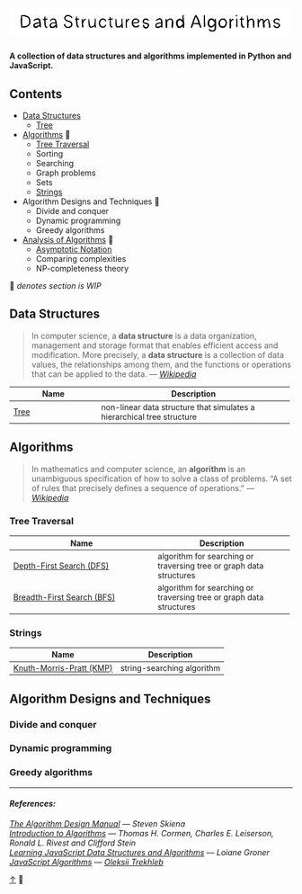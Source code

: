 # ![](assets/title.svg)

#### A collection of data structures and algorithms implemented in Python and JavaScript.

## Contents

- [Data Structures](#data-structures)
  - [Tree](src/data-structures)
- [Algorithms](#algorithms) 🚧
  - [Tree Traversal](#tree-traversal)
  - Sorting
  - Searching
  - Graph problems
  - Sets
  - [Strings](#strings)
- Algorithm Designs and Techniques 🚧
  - Divide and conquer
  - Dynamic programming
  - Greedy algorithms
- [Analysis of Algorithms](src/analysis-of-algorithms/README.md) 🚧
  - [Asymptotic Notation](src/analysis-of-algorithms/asymptotic-notation/README.md)
  - Comparing complexities
  - NP-completeness theory

🚧 _denotes section is WIP_

## Data Structures

> In computer science, a **data structure** is a data organization, management and storage format that enables efficient access and modification. More precisely, a **data structure** is a collection of data values, the relationships among them, and the functions or operations that can be applied to the data. _— [Wikipedia](https://en.wikipedia.org/wiki/Data_structure)_

<table style="width:99%;"><colgroup><col style="width: 31%" /><col style="width: 68%" /></colgroup><thead><tr class="header"><th>Name</th><th>Description</th></tr></thead><tbody><tr class="odd"><td><a href="src/data-structures/tree">Tree</a></td><td>non-linear data structure that simulates a hierarchical tree structure</td></tr></tbody></table>

## Algorithms

> In mathematics and computer science, an **algorithm** is an unambiguous specification of how to solve a class of problems. “A set of rules that precisely defines a sequence of operations.” — _[Wikipedia](https://en.wikipedia.org/wiki/Algorithm)_

### Tree Traversal

<table style="width:99%;"><colgroup><col style="width: 51%" /><col style="width: 48%" /></colgroup><thead><tr class="header"><th>Name</th><th>Description</th></tr></thead><tbody><tr class="odd"><td><a href="src/algorithms/tree/depth-first-search">Depth-First Search (DFS)</a></td><td>algorithm for searching or traversing tree or graph data structures</td></tr><tr class="even"><td><a href="src/algorithms/tree/breadth-first-search">Breadth-First Search (BFS)</a></td><td>algorithm for searching or traversing tree or graph data structures</td></tr></tbody></table>

### Strings

<table><thead><tr class="header"><th>Name</th><th>Description</th></tr></thead><tbody><tr class="odd"><td><a href="src/algorithms/strings/knuth-morris-pratt">Knuth-Morris-Pratt (KMP)</a></td><td>string-searching algorithm</td></tr></tbody></table>

## Algorithm Designs and Techniques

### Divide and conquer

### Dynamic programming

### Greedy algorithms

---

#### _References:_

_[The Algorithm Design Manual](http://www.algorist.com/) — Steven Skiena_  
_[Introduction to Algorithms](https://mitpress.mit.edu/books/introduction-algorithms-third-edition) — Thomas H. Cormen, Charles E. Leiserson, Ronald L. Rivest and Clifford Stein_  
_[Learning JavaScript Data Structures and Algorithms](https://www.oreilly.com/library/view/learning-javascript-data/9781783554874/) — Loiane Groner_  
_[JavaScript Algorithms](https://github.com/trekhleb/javascript-algorithms) — [Oleksii Trekhleb](https://github.com/trekhleb)_

[↑](#contents) 👋
